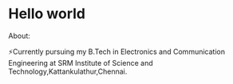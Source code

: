# Hello world
About:

⚡Currently pursuing my B.Tech in Electronics and Communication Engineering at SRM Institute of Science and Technology,Kattankulathur,Chennai.
